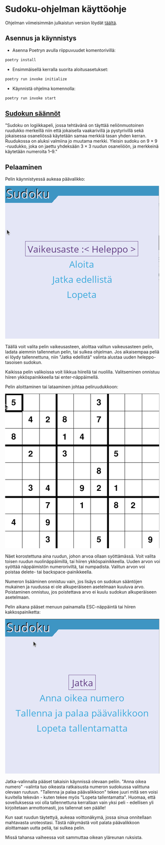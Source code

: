 # Sudoku-ohjelman käyttöohje

Ohjelman viimeisimmän julkaistun version löydät [täältä](https://github.com/Aikamoine/ot-harjoitustyo/releases).

## Asennus ja käynnistys

- Asenna Poetryn avulla riippuvuudet komentorivillä:
```bash
poetry install
```
- Ensimmäisellä kerralla suorita aloitusasetukset:
```bash
poetry run invoke initialize
```
- Käynnistä ohjelma komennolla:
```bash
poetry run invoke start
```

## [Sudokun säännöt](https://fi.wikipedia.org/wiki/Sudoku)

"Sudoku on logiikkapeli, jossa tehtävänä on täyttää neliönmuotoinen ruudukko merkeillä niin että jokaisella vaakarivillä ja pystyrivillä sekä jokaisessa osaneliössä käytetään samaa merkkiä tasan yhden kerran. Ruudukossa on aluksi valmiina jo muutama merkki. Yleisin sudoku on 9 × 9 -ruudukko, joka on jaettu yhdeksään 3 × 3 ruudun osaneliöön, ja merkkeinä käytetään numeroita 1–9."

## Pelaaminen

Pelin käynnistyessä aukeaa päävalikko:

![main_menu](./pictures/main_menu.png)

Täällä voit valita pelin vaikeusasteen, aloittaa valitun vaikeusasteen pelin, ladata aiemmin tallennetun pelin, tai sulkea ohjelman. Jos aikaisempaa peliä ei löydy tallennettuna, niin "Jatka edellistä" valinta alustaa uuden heleppo-tasoisen sudokun.

Kaikissa pelin valikoissa voit liikkua hiirellä tai nuolilla. Valitseminen onnistuu hiiren ykköspainikkeella tai enter-näppäimellä.

Pelin aloittaminen tai lataaminen johtaa peliruudukkoon:

![game_view](./pictures/game_view.png)

Näet korostettuna aina ruudun, johon arvoa ollaan syöttämässä. Voit valita toisen ruudun nuolinäppäimillä, tai hiiren ykköspainikkeella. Uuden arvon voi syöttää näppäimistön numeroriviltä, tai numpadista. Valitun arvon voi poistaa delete- tai backspace-painikkeella.

Numeron lisääminen onnistuu vain, jos lisäys on sudokun sääntöjen mukainen ja ruudussa ei ole alkuperäiseen asetelmaan kuuluva arvo. Poistaminen onnistuu, jos poistettava arvo ei kuulu sudokun alkuperäiseen asetelmaan.

Pelin aikana pääset menuun painamalla ESC-näppäintä tai hiiren kakkospainiketta:

![game_menu](./pictures/game_menu.png)

Jatka-valinnalla pääset takaisin käynnissä olevaan peliin. "Anna oikea numero" -valinta tuo oikeasta ratkaisusta numeron sudokussa valittuna olevaan ruutuun. "Tallenna ja palaa päävalikkoon" tekee juuri mitä sen voisi kuvitella tekevän - kuten tekee myös "Lopeta tallentamatta". Huomaa, että sovelluksessa voi olla tallennettuna kerrallaan vain yksi peli - edellisen yli kirjoitetaan armottomasti, jos tallennat sen päälle!

Kun saat ruudun täytettyä, aukeaa voittonäkymä, jossa sinua onnitellaan mahtavasta uroteostasi. Tästä näkymästä voit palata päävalikkoon aloittamaan uutta peliä, tai sulkea pelin.

Missä tahansa vaiheessa voit sammuttaa oikean yläreunan ruksista.
